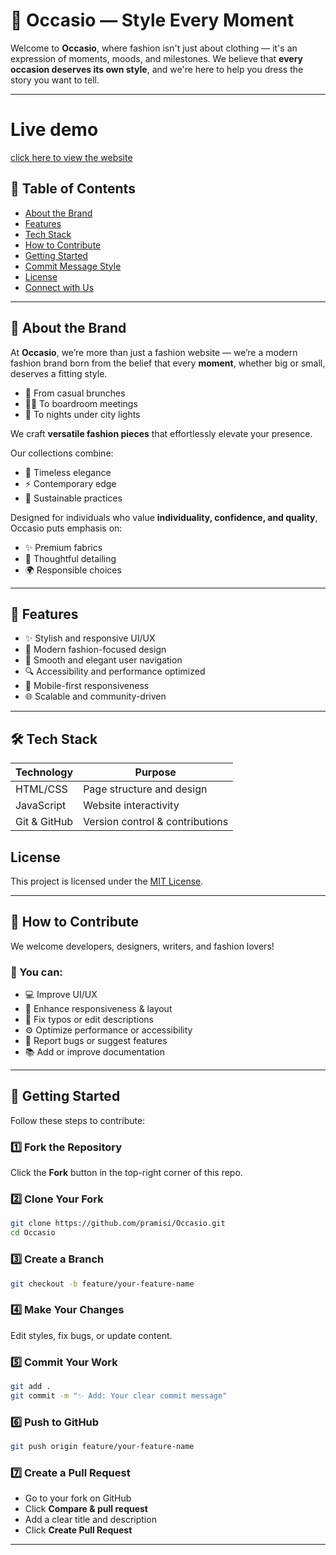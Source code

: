 
# 👗 Occasio — Style Every Moment

Welcome to **Occasio**, where fashion isn't just about clothing — it's an expression of moments, moods, and milestones. We believe that **every occasion deserves its own style**, and we're here to help you dress the story you want to tell.

---
# Live demo 
[click here to view the website](https://pramisi.github.io/Occasio/)

## 🧾 Table of Contents
- [About the Brand](#about-the-brand)
- [Features](#features)
- [Tech Stack](#tech-stack)
- [How to Contribute](#how-to-contribute)
- [Getting Started](#getting-started)
- [Commit Message Style](#commit-message-style)
- [License](#license)
- [Connect with Us](#connect-with-us)

---

## 📖 About the Brand

At **Occasio**, we’re more than just a fashion website — we’re a modern fashion brand born from the belief that every **moment**, whether big or small, deserves a fitting style.

- 🥐 From casual brunches  
- 🧑‍💼 To boardroom meetings  
- 🌃 To nights under city lights  

We craft **versatile fashion pieces** that effortlessly elevate your presence.

Our collections combine:
- 👗 Timeless elegance  
- ⚡ Contemporary edge  
- 🌿 Sustainable practices  

Designed for individuals who value **individuality, confidence, and quality**, Occasio puts emphasis on:
- ✨ Premium fabrics  
- 🧵 Thoughtful detailing  
- 🌍 Responsible choices

---

## 🌟 Features
- ✨ Stylish and responsive UI/UX
- 🎨 Modern fashion-focused design
- 🧭 Smooth and elegant user navigation
- 🔍 Accessibility and performance optimized
- 📱 Mobile-first responsiveness
- 🌐 Scalable and community-driven

---

## 🛠️ Tech Stack

| Technology     | Purpose                          |
|----------------|----------------------------------|
| HTML/CSS       | Page structure and design        |
| JavaScript     | Website interactivity            |
| Git & GitHub   | Version control & contributions  |


## License

This project is licensed under the [MIT License](LICENSE).

---

## 🤝 How to Contribute

We welcome developers, designers, writers, and fashion lovers!

### 📌 You can:
- 💻 Improve UI/UX
- 🎨 Enhance responsiveness & layout
- 📝 Fix typos or edit descriptions
- ⚙️ Optimize performance or accessibility
- 🧪 Report bugs or suggest features
- 📚 Add or improve documentation

---

## 🚀 Getting Started

Follow these steps to contribute:

### 1️⃣ Fork the Repository
Click the **Fork** button in the top-right corner of this repo.

### 2️⃣ Clone Your Fork
```bash
git clone https://github.com/pramisi/Occasio.git
cd Occasio
```

### 3️⃣ Create a Branch
```bash
git checkout -b feature/your-feature-name
```

### 4️⃣ Make Your Changes
Edit styles, fix bugs, or update content.

### 5️⃣ Commit Your Work
```bash
git add .
git commit -m "✨ Add: Your clear commit message"
```

### 6️⃣ Push to GitHub
```bash
git push origin feature/your-feature-name
```

### 7️⃣ Create a Pull Request
- Go to your fork on GitHub
- Click **Compare & pull request**
- Add a clear title and description
- Click **Create Pull Request**

---
